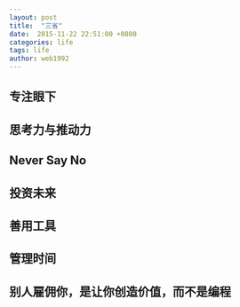 ```yaml
---
layout: post
title:  "三省"
date:  2015-11-22 22:51:00 +0800
categories: life
tags: life
author: web1992
---
```


专注眼下
-------

思考力与推动力
------------

Never Say No
------------

投资未来
-------

善用工具
-------

管理时间
-------

别人雇佣你，是让你创造价值，而不是编程
---------------------------------------
